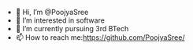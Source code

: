 - 👋 Hi, I’m @PoojyaSree
- 👀 I’m interested in software
- 🌱 I’m currently pursuing 3rd BTech
- 📫 How to reach me:https://github.com/PoojyaSree/

<!---
PoojyaSree/PoojyaSree is a ✨ special ✨ repository because its `README.md` (this file) appears on your GitHub profile.
You can click the Preview link to take a look at your changes.
--->
